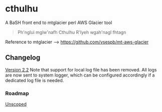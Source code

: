 # cthulhu
A BaSH front end to mtglacier perl AWS Glacier tool

> Ph'nglui mglw'nafh Cthulhu R'lyeh wgah'nagl fhtagn 

Reference to mtglacier --> https://github.com/vsespb/mt-aws-glacier

## Changelog

[Version 2.2](https://github.com/PaoloRipa/cthulhu/milestone/6) 
Note that support for local log file has been removed. All logs are now sent to system logger, which can be configured accordingly if a dedicated log file is needed.
           
### Roadmap

[Unscoped](https://github.com/PaoloRipa/cthulhu/milestone/2)
